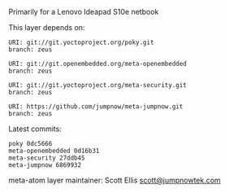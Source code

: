 Primarily for a Lenovo Ideapad S10e netbook

This layer depends on:

    URI: git://git.yoctoproject.org/poky.git
    branch: zeus

    URI: git://git.openembedded.org/meta-openembedded
    branch: zeus

    URI: git://git.yoctoproject.org/meta-security.git
    branch: zeus

    URI: https://github.com/jumpnow/meta-jumpnow.git
    branch: zeus


Latest commits:

    poky 0dc5666
    meta-openembedded 0d16b31
    meta-security 27ddb45
    meta-jumpnow 6869932


meta-atom layer maintainer: Scott Ellis <scott@jumpnowtek.com>
